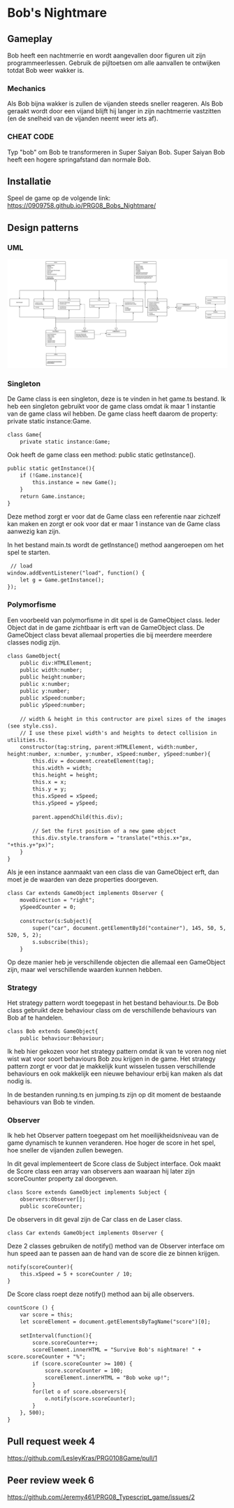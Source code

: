 # Bob's Nightmare

## Gameplay

Bob heeft een nachtmerrie en wordt aangevallen door figuren uit zijn programmeerlessen. Gebruik de pijltoetsen om alle aanvallen te ontwijken totdat Bob weer wakker is. 

### Mechanics
Als Bob bijna wakker is zullen de vijanden steeds sneller reageren. 
Als Bob geraakt wordt door een vijand blijft hij langer in zijn nachtmerrie vastzitten (en de snelheid van de vijanden neemt weer iets af).

### CHEAT CODE 
Typ "bob" om Bob te transformeren in Super Saiyan Bob. Super Saiyan Bob heeft een hogere springafstand dan normale Bob.

## Installatie

Speel de game op de volgende link: https://0909758.github.io/PRG08_Bobs_Nightmare/

## Design patterns

### UML
![UML](Bobs_Nightmare_UML.jpeg?raw=true "UML")

### Singleton
De Game class is een singleton, deze is te vinden in het game.ts bestand. Ik heb een singleton gebruikt voor de game class omdat ik maar 1 instantie van de game class wil hebben. De game class heeft daarom de property: private static instance:Game.

```
class Game{
    private static instance:Game;
```

Ook heeft de game class een method: public static getInstance().

```
public static getInstance(){
    if (!Game.instance){
        this.instance = new Game();
    }
    return Game.instance;
}
```

Deze method zorgt er voor dat de Game class een referentie naar zichzelf kan maken en zorgt er ook voor dat er maar 1 instance van de Game class aanwezig kan zijn.

In het bestand main.ts wordt de getInstance() method aangeroepen om het spel te starten.

```
 // load
window.addEventListener("load", function() {
    let g = Game.getInstance();
});
```

### Polymorfisme
Een voorbeeld van polymorfisme in dit spel is de GameObject class. Ieder Object dat in de game zichtbaar is erft van de GameObject class. De GameObject class bevat allemaal properties die bij meerdere meerdere classes nodig zijn.

```
class GameObject{
    public div:HTMLElement;
    public width:number;
    public height:number;
    public x:number;
    public y:number;
    public xSpeed:number;
    public ySpeed:number;

    // width & height in this contructor are pixel sizes of the images (see style.css). 
    // I use these pixel width's and heights to detect collision in utilities.ts.
    constructor(tag:string, parent:HTMLElement, width:number, height:number, x:number, y:number, xSpeed:number, ySpeed:number){
        this.div = document.createElement(tag);
        this.width = width;
        this.height = height;
        this.x = x;
        this.y = y;
        this.xSpeed = xSpeed;
        this.ySpeed = ySpeed;

        parent.appendChild(this.div);

        // Set the first position of a new game object
        this.div.style.transform = "translate("+this.x+"px, "+this.y+"px)";
    }
}
```

Als je een instance aanmaakt van een class die van GameObject erft, dan moet je de waarden van deze properties doorgeven.

```
class Car extends GameObject implements Observer {
    moveDirection = "right";
    ySpeedCounter = 0;

    constructor(s:Subject){
        super("car", document.getElementById("container"), 145, 50, 5, 520, 5, 2);
        s.subscribe(this);
    }
```

Op deze manier heb je verschillende objecten die allemaal een GameObject zijn, maar wel verschillende waarden kunnen hebben.

### Strategy
Het strategy pattern wordt toegepast in het bestand behaviour.ts. De Bob class gebruikt deze behaviour class om de verschillende behaviours van Bob af te handelen.

```
class Bob extends GameObject{
    public behaviour:Behaviour;
```

Ik heb hier gekozen voor het strategy pattern omdat ik van te voren nog niet wist wat voor soort behaviours Bob zou krijgen in de game. Het strategy pattern zorgt er voor dat je makkelijk kunt wisselen tussen verschillende behaviours en ook makkelijk een nieuwe behaviour erbij kan maken als dat nodig is.

In de bestanden running.ts en jumping.ts zijn op dit moment de bestaande behaviours van Bob te vinden.

### Observer
Ik heb het Observer pattern toegepast om het moeilijkheidsniveau van de game dynamisch te kunnen veranderen. Hoe hoger de score in het spel, hoe sneller de vijanden zullen bewegen.

In dit geval implementeert de Score class de Subject interface. Ook maakt de Score class een array van observers aan waaraan hij later zijn scoreCounter property zal doorgeven.

```
class Score extends GameObject implements Subject {
    observers:Observer[];
    public scoreCounter;
```

De observers in dit geval zijn de Car class en de Laser class.

```
class Car extends GameObject implements Observer {
```

Deze 2 classes gebruiken de notify() method van de Observer interface om hun speed aan te passen aan de hand van de score die ze binnen krijgen.

```
notify(scoreCounter){
    this.xSpeed = 5 + scoreCounter / 10;
}
```

De Score class roept deze notify() method aan bij alle observers.

```
countScore () {
    var score = this;
    let scoreElement = document.getElementsByTagName("score")[0];

    setInterval(function(){
        score.scoreCounter++;
        scoreElement.innerHTML = "Survive Bob's nightmare! " + score.scoreCounter + "%";
        if (score.scoreCounter >= 100) {
            score.scoreCounter = 100;
            scoreElement.innerHTML = "Bob woke up!";
        }
        for(let o of score.observers){
            o.notify(score.scoreCounter);
        }
    }, 500);
}
```

## Pull request week 4
https://github.com/LesleyKras/PRG0108Game/pull/1

## Peer review week 6
https://github.com/Jeremy461/PRG08_Typescript_game/issues/2
